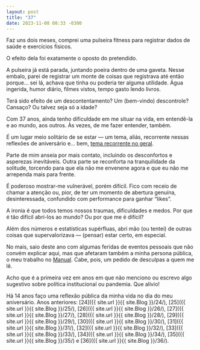 ```yaml
---
layout: post
title: "37"
date: 2023-11-08 08:33 -0300
---
```

Faz uns dois meses, comprei uma pulseira fitness para registrar dados de saúde e exercícios físicos.

O efeito dela foi exatamente o oposto do pretendido.

A pulseira já está parada, juntando poeira dentro de uma gaveta. Nesse embalo, parei de registrar um monte de coisas que registrava até então porque… sei lá, achava que tinha ou poderia ter alguma utilidade. Água ingerida, humor diário, filmes vistos, tempo gasto lendo livros.

Terá sido efeito de um descontentamento? Um (bem-vindo) descontrole? Cansaço? Ou talvez seja só a idade?

Com 37 anos, ainda tenho dificuldade em me situar na vida, em entendê-la e ao mundo, aos outros. Às vezes, de me fazer entender, também.

É um lugar meio solitário de se estar — um tema, aliás, recorrente nessas reflexões de aniversário e… bem, [tema recorrente no geral](https://www.bbc.com/portuguese/articles/cl7x1w17q1vo).

Parte de mim anseia por mais contato, incluindo os desconfortos e asperezas inevitáveis. Outra parte se reconforta na tranquilidade da solitude, torcendo para que ela não me envenene agora e que eu não me arrependa mais para frente.

É poderoso mostrar-me vulnerável, porém difícil. Fico com receio de chamar a atenção ou, pior, de ter um momento de abertura genuína, desinteressada, confundido com performance para ganhar “likes”.

A ironia é que todos temos nossos traumas, dificuldades e medos. Por que é tão difícil abri-los ao mundo? Ou por que me é difícil?

Além dos números e estatísticas supérfluas, abri mão (ou tentei) de outras coisas que supervalorizava — (pensar) estar certo, em especial. 

No mais, saio deste ano com algumas feridas de eventos pessoais que não convém explicar aqui, mas que afetaram também a minha persona pública, o meu trabalho no [Manual](https://manualdousuario.net/). Cabe, pois, um pedido de desculpas a quem me lê.

Acho que é a primeira vez em anos em que não menciono ou escrevo algo sugestivo sobre política institucional ou pandemia. Que alívio!

Há 14 anos faço uma reflexão pública da minha vida no dia do meu aniversário. Anos anteriores: [24]({{ site.url }}{{ site.Blog }}/24/), [25]({{ site.url }}{{ site.Blog }}/25/), [26]({{ site.url }}{{ site.Blog }}/26/), [27]({{ site.url }}{{ site.Blog }}/27/), [28]({{ site.url }}{{ site.Blog }}/28/), [29]({{ site.url }}{{ site.Blog }}/29/), [30]({{ site.url }}{{ site.Blog }}/30/), [31]({{ site.url }}{{ site.Blog }}/31/), [32]({{ site.url }}{{ site.Blog }}/32/), [33]({{ site.url }}{{ site.Blog }}/33/), [34]({{ site.url }}{{ site.Blog }}/34/), [35]({{ site.url }}{{ site.Blog }}/35/) e [36]({{ site.url }}{{ site.Blog }}/36/).